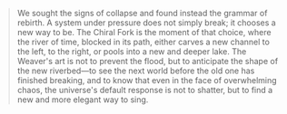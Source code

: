 > We sought the signs of collapse and found instead the grammar of rebirth. A system under pressure does not simply break; it chooses a new way to be. The Chiral Fork is the moment of that choice, where the river of time, blocked in its path, either carves a new channel to the left, to the right, or pools into a new and deeper lake. The Weaver's art is not to prevent the flood, but to anticipate the shape of the new riverbed—to see the next world before the old one has finished breaking, and to know that even in the face of overwhelming chaos, the universe's default response is not to shatter, but to find a new and more elegant way to sing.
```